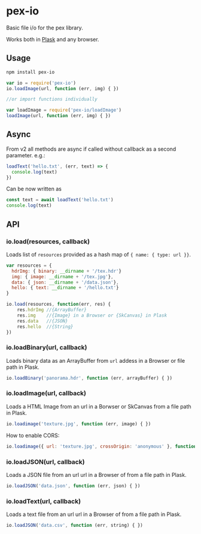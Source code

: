 # pex-io

Basic file i/o for the pex library.

Works both in [Plask](http://plask.org) and any browser.

## Usage

```bash
npm install pex-io
```

```javascript
var io = require('pex-io')
io.loadImage(url, function (err, img) { })

//or import functions individually

var loadImage = require('pex-io/loadImage')
loadImage(url, function (err, img) { })
```

## Async

From v2 all methods are async if called without callback as a second parameter. e.g.:

```javascript
loadText('hello.txt', (err, text) => {
  console.log(text)
})
```

Can be now written as

```javascript
const text = await loadText('hello.txt')
console.log(text)
```

## API

### io.load(resources, callback)

Loads list of `resources` provided as a hash map of `{ name: { type: url }}`.

```javascript
var resources = {
  hdrImg: { binary: __dirname + '/tex.hdr'}
  img: { image: __dirname + '/tex.jpg'},
  data: { json: __dirname + '/data.json'},
  hello: { text: __dirname + '/hello.txt'}
}

io.load(resources, function(err, res) {
    res.hdrImg //{ArrayBuffer}
    res.img    //{Image} in a Browser or {SkCanvas} in Plask
    res.data   //{JSON}
    res.hello  //{String}
})
```

### io.loadBinary(url, callback)

Loads binary data as an ArrayBuffer from `url` addess in a Browser or file path in Plask. 

```javascript
io.loadBinary('panorama.hdr', function (err, arrayBuffer) { })
```

### io.loadImage(url, callback)

Loads a HTML Image from an url in a Borwser or SkCanvas from a file path in Plask.

```javascript
io.loadimage('texture.jpg', function (err, image) { })
```

How to enable CORS:
```javascript
io.loadimage({ url: 'texture.jpg', crossOrigin: 'anonymous' }, function (err, image) { })
```

### io.loadJSON(url, callback)
Loads a JSON file from an url url in a Browser of from a file path in Plask.

```javascript
io.loadJSON('data.json', function (err, json) { })
```

### io.loadText(url, callback)

Loads a text file from an url url in a Browser of from a file path in Plask.

```javascript
io.loadJSON('data.csv', function (err, string) { })
```
